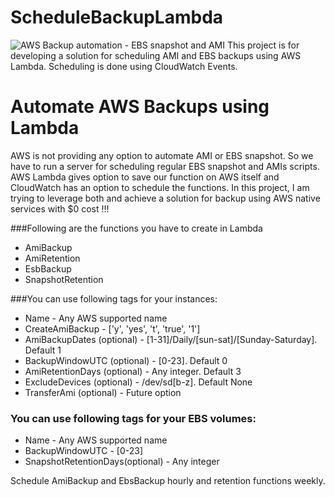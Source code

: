 # ScheduleBackupLambda
![AWS Backup automation - EBS snapshot and AMI](https://github.com/bijohnvincent/ScheduleBackupLambda/blob/master/AWS%20Native%20Backup%20with%20Lambda.jpg)
This project is for developing a solution for scheduling AMI and EBS backups using AWS Lambda. Scheduling is done using CloudWatch Events.

# Automate AWS Backups using Lambda

AWS is not providing any option to automate AMI or EBS snapshot. So we have to run a server for scheduling regular EBS snapshot and AMIs scripts. AWS Lambda gives option to save our function on AWS itself and CloudWatch has an option to schedule the functions. In this project, I am trying to leverage both and achieve a solution for backup using AWS native services with $0 cost !!!

###Following are the functions you have to create in Lambda
* AmiBackup
* AmiRetention
* EsbBackup
* SnapshotRetention

###You can use following tags for your instances:

* Name                          - Any AWS supported name 
* CreateAmiBackup               - ['y', 'yes', 't', 'true', '1']
* AmiBackupDates  (optional)    - [1-31]/Daily/[sun-sat]/[Sunday-Saturday]. Default 1
* BackupWindowUTC (optional)    - [0-23]. Default 0
* AmiRetentionDays (optional)   - Any integer. Default 3
* ExcludeDevices (optional)     - /dev/sd[b-z]. Default None
* TransferAmi (optional)        -  Future option


### You can use following tags for your EBS volumes:  

* Name	                          - Any AWS supported name 
* BackupWindowUTC                 - [0-23]
* SnapshotRetentionDays(optional) - Any integer

Schedule AmiBackup and EbsBackup hourly and retention functions weekly.

